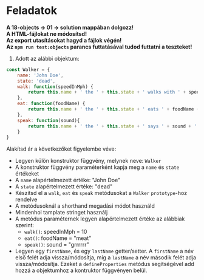 # Feladatok

**A 18-objects -> 01 -> solution mappában dolgozz!**  
**A HTML-fájlokat ne módosítsd!**  
**Az export utasításokat hagyd a fájlok végén!**  
**Az `npm run test:objects` parancs futtatásával tudod futtatni a teszteket!**  

1. Adott az alábbi objektum:  
```javascript
const Walker = {
    name: 'John Doe',
    state: 'dead',
    walk: function(speedInMph) {
        return this.name + ' the ' + this.state + ' walks with ' + speedInMph + ' mph!'
    },
    eat: function(foodName) {
        return this.name + ' the ' + this.state + ' eats ' + foodName + '!'
    },
    speak: function(sound){
        return this.name + ' the ' + this.state + ' says ' + sound + '!'
    }
}
```

Alakítsd ár a következőket figyelembe véve:
- Legyen külön konstruktor függvény, melynek neve: `Walker`
- A konstruktor függvény paraméterként kapja meg a `name` és `state` értékeket
- A `name` alapértelmezett értéke: "John Doe"
- A `state` alapértelmezett értéke: "dead"
- Készítsd el a  `walk`, `eat` és `speak` metódusokat a `Walker` `prototype`-hoz rendelve
- A metódusoknál a shorthand megadási módot használd
- Mindenhol tamplate stringet használj
- A metódus paraméternek legyen alapértelmezett értéke az alábbiak szerint:
    - `walk()`: speedInMph = 10
    - `eat()`:  foodName = "meat"
    - `speak()`: sound = "grrrrrr"
- Legyen egy `firstName`, és egy `lastName` getter/setter. A `firstName` a név első felét adja vissza/módosítja, míg a `lastName` a név második felét adja vissza/módosítja. Ezeket a `defineProperties` metódus segítségével add hozzá a objektumhoz a kontruktor függvényen belül.  
